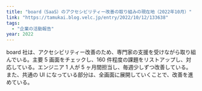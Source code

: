 ```yaml
---
title: "board（SaaS）のアクセシビリティー改善の取り組みの現在地（2022年10月）"
link: "https://tamukai.blog.velc.jp/entry/2022/10/12/133638"
tags:
  - "企業の活動報告"
year: 2022
---
```


board 社は、アクセシビリティー改善のため、専門家の支援を受けながら取り組んでいる。主要 5 画面をチェックし、160 件程度の課題をリストアップし、対応している。エンジニア 1 人が 5 ヶ月間担当し、毎週少しずつ改善している。また、共通の UI になっている部分は、全画面に展開していくことで、改善を進めている。
